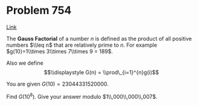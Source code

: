 # Problem 754

[Link](https://projecteuler.net/problem=754)

The **Gauss Factorial** of a number $n$ is defined as the product of all positive numbers $\\leq n$ that are relatively prime to $n$. For example $g(10)=1\\times 3\\times 7\\times 9 = 189$. 

Also we define $$\\displaystyle G(n) = \\prod\_{i=1}^{n}g(i)$$

You are given $G(10) = 23044331520000$.

Find $G(10^8)$. Give your answer modulo $1\\,000\\,000\\,007$.